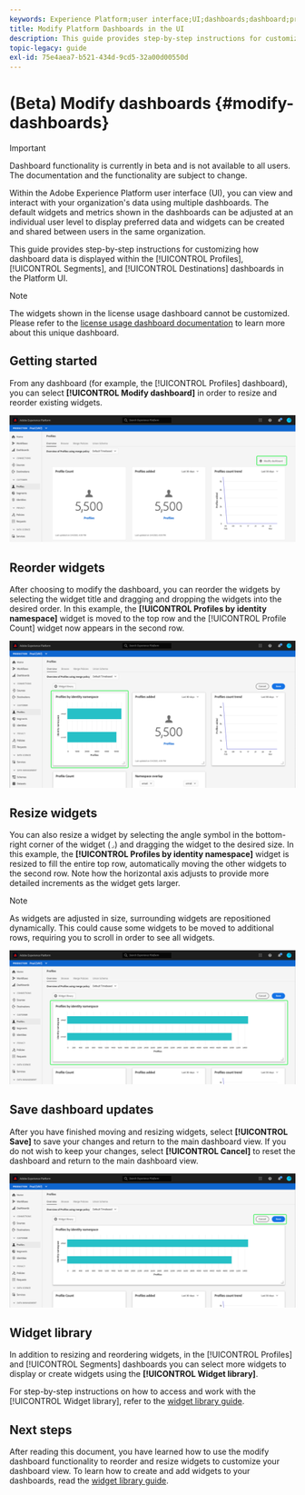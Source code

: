 ```yaml
---
keywords: Experience Platform;user interface;UI;dashboards;dashboard;profiles;segments;destinations;license usage
title: Modify Platform Dashboards in the UI
description: This guide provides step-by-step instructions for customizing how your organization's Adobe Experience Platform data is displayed within dashboards. 
topic-legacy: guide
exl-id: 75e4aea7-b521-434d-9cd5-32a00d00550d
---
```

# (Beta) Modify dashboards {#modify-dashboards}

>[!IMPORTANT]
>
>Dashboard functionality is currently in beta and is not available to all users. The documentation and the functionality are subject to change.

Within the Adobe Experience Platform user interface (UI), you can view and interact with your organization's data using multiple dashboards. The default widgets and metrics shown in the dashboards can be adjusted at an individual user level to display preferred data and widgets can be created and shared between users in the same organization. 

This guide provides step-by-step instructions for customizing how dashboard data is displayed within the [!UICONTROL Profiles], [!UICONTROL Segments], and [!UICONTROL Destinations] dashboards in the Platform UI.

>[!NOTE]
>
>The widgets shown in the license usage dashboard cannot be customized. Please refer to the [license usage dashboard documentation](guides/license-usage.md) to learn more about this unique dashboard.

## Getting started

From any dashboard (for example, the [!UICONTROL Profiles] dashboard), you can select **[!UICONTROL Modify dashboard]** in order to resize and reorder existing widgets.

![](images/customization/modify-dashboard.png)

## Reorder widgets

After choosing to modify the dashboard, you can reorder the widgets by selecting the widget title and dragging and dropping the widgets into the desired order. In this example, the **[!UICONTROL Profiles by identity namespace]** widget is moved to the top row and the [!UICONTROL Profile Count] widget now appears in the second row.

![](images/customization/move-widget.png)

## Resize widgets

You can also resize a widget by selecting the angle symbol in the bottom-right corner of the widget (`⌟`) and dragging the widget to the desired size. In this example, the **[!UICONTROL Profiles by identity namespace]** widget is resized to fill the entire top row, automatically moving the other widgets to the second row. Note how the horizontal axis adjusts to provide more detailed increments as the widget gets larger.

>[!NOTE]
>
>As widgets are adjusted in size, surrounding widgets are repositioned dynamically. This could cause some widgets to be moved to additional rows, requiring you to scroll in order to see all widgets.

![](images/customization/resize-widget.png)

## Save dashboard updates

After you have finished moving and resizing widgets, select **[!UICONTROL Save]** to save your changes and return to the main dashboard view. If you do not wish to keep your changes, select **[!UICONTROL Cancel]** to reset the dashboard and return to the main dashboard view.

![](images/customization/save-changes.png)

## Widget library

In addition to resizing and reordering widgets, in the [!UICONTROL Profiles] and [!UICONTROL Segments] dashboards you can select more widgets to display or create widgets using the **[!UICONTROL Widget library]**. 

For step-by-step instructions on how to access and work with the [!UICONTROL Widget library], refer to the [widget library guide](widget-library.md).

## Next steps

After reading this document, you have learned how to use the modify dashboard functionality to reorder and resize widgets to customize your dashboard view. To learn how to create and add widgets to your dashboards, read the [widget library guide](widget-library.md).
